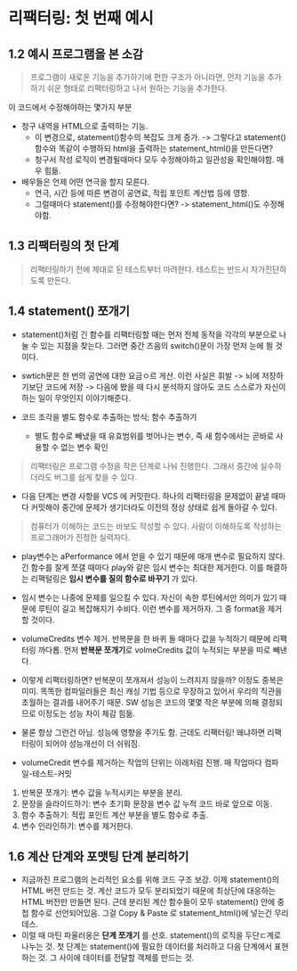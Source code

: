 # 리팩터링: 첫 번째 예시

## 1.2 예시 프로그램을 본 소감

> 프로그램이 새로운 기능을 추가하기에 편한 구조가 아니라면, 먼저 기능을 추가하기 쉬운 형태로 리팩터링하고 나서 원하는 기능을 추가한다.

이 코드에서 수정해야하는 몇가지 부분

- 청구 내역을 HTML으로 출력하는 기능.
  - 이 변경으로, statement()함수의 복잡도 크게 증가. -> 그렇다고 statement()함수와 똑같이 수행하되 html을 출력하는 statement_html()을 만든다면?
  - 청구서 작성 로직이 변경될때마다 모두 수정해야하고 일관성을 확인해야함. 매우 힘듦.
- 배우들은 언제 어떤 연극을 할지 모른다.
  - 연극, 시간 등에 따른 변경이 공연료, 적립 포인트 계산법 등에 영향.
  - 그럴때마다 statement()를 수정해야한다면? -> statement_html()도 수정해야함.

## 1.3 리팩터링의 첫 단계

> 리팩터링하기 전에 제대로 된 테스트부터 마려한다. 테스트는 반드시 자가진단하도록 만든다.

## 1.4 statement() 쪼개기

- statement()처럼 긴 함수를 리팩터링할 때는 먼저 전체 동작을 각각의 부분으로 나눌 수 있는 지점을 찾는다. 그러면 중간 즈음의 switch()문이 가장 먼저 눈에 띌 것이다.

- swtich문은 한 번의 공연에 대한 요금ㅇ르 게산. 이런 사실은 휘발 -> 뇌에 저장하기보단 코드에 저장 -> 다음에 봤을 때 다시 분석하지 않아도 코드 스스로가 자신이 하는 일이 무엇인지 이야기해준다.
- 코드 조각을 별도 함수로 추출하는 방식; 함수 추출하기
  - 별도 함수로 빼냈을 때 유효범위를 벗어나는 변수, 즉 새 함수에서는 곧바로 사용할 수 없는 변수 확인

> 리팩터링은 프로그램 수정을 작은 단계로 나눠 진행한다. 그래서 중간에 실수하더라도 버그를 쉽게 찾을 수 있다.

- 다음 단계는 변경 사항을 VCS 에 커밋한다. 하나의 리팩터링을 문제없이 끝낼 때마다 커밋해야 중간에 문제가 생기더라도 이전의 정상 상태로 쉽게 돌아갈 수 있다.

> 컴퓨터가 이해하는 코드는 바보도 작성할 수 있다. 사람이 이해하도록 작성하는 프로그래머가 진정한 실력자다.

- play변수는 aPerformance 에서 얻을 수 있기 때문에 매개 변수로 필요하지 않다. 긴 함수를 잘게 쪼갤 때마다 play와 같은 임시 변수는 최대한 제거한다. 이를 해결하는 리팩털링은 **임시 변수를 질의 함수로 바꾸기** 가 있다.

- 임시 변수는 나중에 문제를 일으킬 수 있다. 자신이 속한 루틴에서만 의미가 있기 때문에 루틴이 길고 복잡해지기 수비다. 이런 변수를 제거하자. 그 중 format을 제거할 것이다.

- volumeCredits 변수 제거. 반복문을 한 바퀴 돌 때마다 값을 누적하기 때문에 리팩터링 까다롭. 먼저 **반복문 쪼개기**로 volmeCredits 값이 누적되는 부분을 따로 빼낸다.

- 이렇게 리팩터링하면? 반복문이 쪼개져서 성능이 느려지지 않을까? 이정도 중복은 미미. 똑똑한 컴파일러들은 최신 캐싱 기법 등으로 무장하고 있어서 우리의 직관을 초월하는 결과를 내어주기 때문. SW 성능은 코드의 몇몇 작은 부분에 의해 결정되므로 이정도는 성능 차이 체감 힘듦.
- 물론 항상 그런건 아님. 성능에 영향을 주기도 함. 근데도 리팩터링! 왜냐하면 리팩터링이 되어야 성능개선이 더 쉬워짐.

- volumeCredit 변수를 제거하는 작업의 단위는 아래처럼 진행. 매 작업마다 컴파일-테스트-커밋

1. 반복문 쪼개기: 변수 값을 누적시키는 부분을 분리.
2. 문장을 슬라이드하기: 변수 초기화 문장을 변수 값 누적 코드 바로 앞으로 이동.
3. 함수 추출하기: 적립 포인트 계산 부분을 별도 함수로 추출.
4. 변수 인라인하기: 변수를 제거한다.

## 1.6 계산 단계와 포맷팅 단계 분리하기
- 지금까진 프로그램의 논리적인 요소를 위해 코드 구조 보강. 이제 statement()의 HTML 버전 만드는 것. 계산 코드가 모두 분리되었기 때문에 최상단에 대응하는 HTML 버전만 만들면 된다. 근데 분리된 계산 함수들이 모두 statement() 안에 중첩 함수로 선언되어있음. 그걸 Copy & Paste 로 statement_html()에 넣는건 무리데스.
- 이럴 때 마틴 파울러옹은 **단계 쪼개기** 를 선호. statement()의 로직을 두단ㄷ계로 나누는 것. 첫 단계는 statement()에 필요한 데이터를 처리하고 다음 단계에서 표현하는 것. 그 사이에 데이터를 전달할 객체를 만드는 것.


